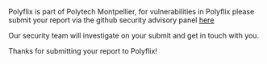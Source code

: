 Polyflix is part of Polytech Montpellier, for vulnerabilities in Polyflix please submit your report via the github security advisory panel [here](https://github.com/polyflix/polyflix/security/advisories/new)

Our security team will investigate on your submit and get in touch with you.

Thanks for submitting your report to Polyflix!
